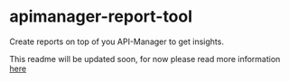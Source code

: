 # apimanager-report-tool
Create reports on top of you API-Manager to get insights. 

This readme will be updated soon, for now please read more information [here](https://github.com/Axway-API-Management-Plus/apimanager-swagger-promote/wiki/8.-API-Manager-Report-tool)
